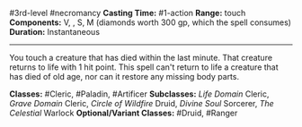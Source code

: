 #3rd-level #necromancy
**Casting Time:** #1-action
**Range:** touch
**Components:** V, , S, M (diamonds worth 300 gp, which the spell consumes)
**Duration:** Instantaneous

---

You touch a creature that has died within the last minute. That creature returns to life with 1 hit point. This spell can't return to life a creature that has died of old age, nor can it restore any missing body parts.


**Classes:** #Cleric, #Paladin, #Artificer
**Subclasses:** *Life Domain* Cleric, *Grave Domain* Cleric, *Circle of Wildfire* Druid, *Divine Soul* Sorcerer, *The Celestial* Warlock
**Optional/Variant Classes:** #Druid, #Ranger
